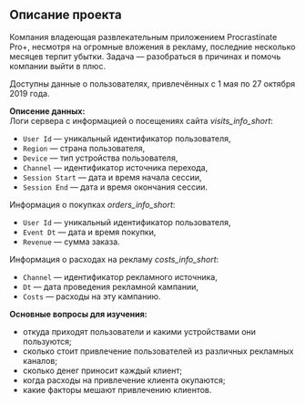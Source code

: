 ## Описание проекта
Компания владеющая развлекательным приложением Procrastinate Pro+, несмотря на огромные вложения в рекламу, последние несколько месяцев терпит убытки.
Задача — разобраться в причинах и помочь компании выйти в плюс.

Доступны данные о пользователях, привлечённых с 1 мая по 27 октября 2019 года.

**Описение данных:**  
Логи сервера с информацией о посещениях сайта *visits_info_short*:
- `User Id` — уникальный идентификатор пользователя,
- `Region` — страна пользователя,
- `Device` — тип устройства пользователя,
- `Channel` — идентификатор источника перехода,
- `Session Start` — дата и время начала сессии,
- `Session End` — дата и время окончания сессии.

Информация о покупках *orders_info_short*:
- `User Id` — уникальный идентификатор пользователя,
- `Event Dt` — дата и время покупки,
- `Revenue` — сумма заказа.

Информация о расходах на рекламу *costs_info_short*:
- `Channel` — идентификатор рекламного источника,
- `Dt` — дата проведения рекламной кампании,
- `Costs` — расходы на эту кампанию.

**Основные вопросы для изучения:**
- откуда приходят пользователи и какими устройствами они пользуются;
- сколько стоит привлечение пользователей из различных рекламных каналов;
- сколько денег приносит каждый клиент;
- когда расходы на привлечение клиента окупаются;
- какие факторы мешают привлечению клиентов.

